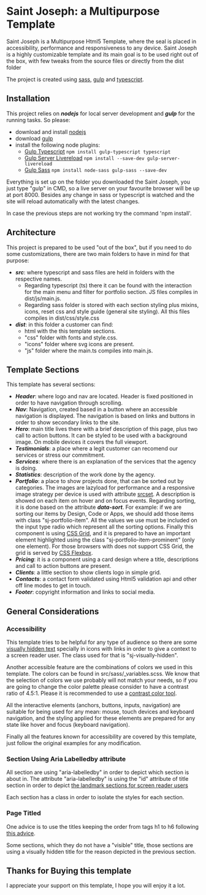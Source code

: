 # Saint Joseph: a Multipurpose Template

Saint Joseph is a Multipurpose Html5 Template, where the seal is placed in accessibility, performance and responsiveness to any device. Saint Joseph is a highly customizable template and its main goal is to be used right out of the box, with few tweaks from the source files or directly from the dist folder

The project is created using [sass](https://sass-lang.com/), [gulp](https://gulpjs.com/) and [typescript](https://www.typescriptlang.org/).

## Installation

This project relies on ***nodejs*** for local server development and ***gulp*** for the running tasks. 
So please:
* download and install [nodejs](https://nodejs.org/) 
* download [gulp](https://gulpjs.com/)
* install the following node plugins:
    * [Gulp Typescript](https://www.npmjs.com/package/gulp-typescript) `npm install gulp-typescript typescript`
    * [Gulp Server Livereload](https://www.npmjs.com/package/gulp-server-livereload) `npm install --save-dev gulp-server-livereload`
    * [Gulp Sass](https://www.npmjs.com/package/gulp-sass) `npm install node-sass gulp-sass --save-dev`

Everything is set up on the folder you downloaded the Saint Joseph, you just type "gulp" in CMD, so a live server on your favourite browser will be up at port 8000. Besides any change in sass or typescript is watched and the site will reload automatically with the latest changes.

In case the previous steps are not working try the command 'npm install'.

## Architecture

This project is prepared to be used "out of the box", but if you need to do some customizations, there are two main folders to have in mind for that purpose:
* ***src***: where typescript and sass files are held in folders with the respective names. 
    * Regarding typescript (ts) there it can be found with the interaction for the main menu and filter for portfolio section. JS files compiles in dist/js/main.js. 
    * Regarding sass folder is stored with each section styling plus mixins, icons, reset css and style guide (general site styling). All this files compiles in dist/css/style.css
* ***dist***: in this folder a customer can find:
    *  html with the  this template sections.
    *  "css" folder with fonts and style.css.
    *  "icons" folder where svg icons are present.
    * "js" folder where the main.ts compiles into main.js.


## Template Sections

This template has several sections:

* ***Header***: where logo and nav are located. Header is fixed positioned in order to have navigation through scrolling. 
* ***Nav***: Navigation, created based in a button where an accessible navigation is displayed. The navigation is based on links and buttons in order to show secondary links to the site.
* ***Hero***: main title lives there with a brief description of this page, plus two call to action buttons. It can be styled to be used with a background image. On mobile devices it covers the full viewport. 
* ***Testimonials***: a place where a legit customer can recomend our services or stress our commitment.
* ***Services***: where there is an explanation of the services that the agency is doing.
* ***Statistics***: description of the work done by the agency.
* ***Portfolio***:  a place to show projects done, that can be sorted out by categories. The images are lazyload for performance and a responsive image strategy per device is used with attribute [srcset](https://developer.mozilla.org/en-US/docs/Learn/HTML/Multimedia_and_embedding/Responsive_images#resolution_switching_different_sizes).  A description is showed on each item on hover and on focus events. Regarding sorting, it is done based on the attribute ***data-sort***. For example: if we are sorting our items by Design, Code or Apps, we should add those items with class "sj-portfolio-item". All the values we use must be included on the input type radio which represent all the sorting options. Finally this component is using [CSS Grid](https://developer.mozilla.org/en-US/docs/Web/CSS/CSS_Grid_Layout), and it is prepared to have an important element highlighted using the class "sj-portfolio-item-prominent" (only one element). For those browsers with does not support CSS Grid, the grid is served by [CSS Flexbox](https://developer.mozilla.org/en-US/docs/Learn/CSS/CSS_layout/Flexbox).
* ***Pricing***: it is a component using a card design where a title, descriptions and call to action buttons are present.
* ***Clients***: a little section to show clients logo in simple grid.
* ***Contacts***: a contact form validated using Html5 validation api and other off line modes to get in touch.
* ***Footer***: copyright information and links to social media. 

## General Considerations

### Accessibility

This template tries to be helpful for any type of audience so there are some [visually hidden text](https://webaim.org/techniques/css/invisiblecontent/#offscreen) specially in icons with links in order to give a context to a screen reader user. The class used for that is "sj-visually-hidden". 

Another accessible feature are the combinations of colors we used in this template. The colors can be found in src/sass/_variables.scss. We know that the selection of colors we use probably will not match your needs, so if you are going to change the color palette please consider to have a contrast ratio of 4.5:1. Please it is recommended to use a [contrast color tool](https://webaim.org/resources/contrastchecker/).

All the interactive elements (anchors, buttons, inputs, navigation) are suitable for being used for any mean: mouse, touch devices and keyboard navigation, and the styling applied for these elements are prepared for any state like hover and focus (keyboard navigation). 

Finally all the features known for accessibility are covered by this template, just follow the original examples for any modification.

### Section Using Aria Labelledby attribute

All section are using "aria-labelledby" in order to depict which section is about in. The attribute "aria-labelledby" is using the "id" attribute of title section in order to depict [the landmark sections for screen reader users](https://www.w3.org/TR/wai-aria-practices-1.1/examples/landmarks/index.html)

Each section has a class in order to isolate the styles for each section.

### Page Titled

One advice is to use the titles keeping the order from tags h1 to h6 following [this advice](https://developer.mozilla.org/en-US/docs/Web/HTML/Element/Heading_Elements).

Some sections, which they do not have a "visible" title, those sections are using a visually hidden title for the reason depicted in the previous section.

## Thanks for Buying this template

I appreciate your support on this template, I hope you will enjoy it a lot.